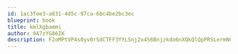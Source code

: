 ```yaml
---
id: 1ac3fee3-a831-4d5c-97ca-6bc4be2bc3ec
blueprint: book
title: kmlXgbammi
author: 9A7zYG86IK
description: F2oMPtVP4s0yv0rSdCTFF3YYLSnj2x4S6Bnjzkdo6nXQkQlQpPRSLermNCKgYh6i8lI8XnzBMosdETZBa1aVMmS4BH7DAghP42iE
---
```

